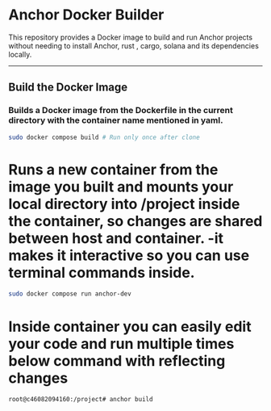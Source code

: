 # Anchor Docker Builder

This repository provides a Docker image to build and run Anchor projects without needing to install Anchor, rust , cargo, solana and its dependencies locally.

---

## Build the Docker Image

### Builds a Docker image from the Dockerfile in the current directory with the container name mentioned in yaml. 
```bash
sudo docker compose build # Run only once after clone
```
# Runs a new container from the image you built and mounts your local directory into /project inside the container, so changes are shared between host and container. -it makes it interactive so you can use terminal commands inside.
```bash
sudo docker compose run anchor-dev
```
# Inside container you can easily edit your code and run multiple times below command with reflecting changes
```bash
root@c46082094160:/project# anchor build
```